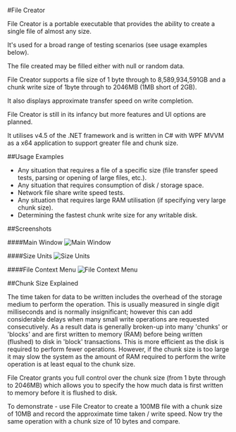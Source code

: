 #File Creator

File Creator is a portable executable that provides the ability to create a single file of almost any size.

It's used for a broad range of testing scenarios (see usage examples below).

The file created may be filled either with null or random data.

File Creator supports a file size of 1 byte through to 8,589,934,591GB and a chunk write size of 1byte through to 2046MB (1MB short of 2GB).

It also displays approximate transfer speed on write completion.

File Creator is still in its infancy but more features and UI options are planned.

It utilises v4.5 of the .NET framework and is written in C# with WPF MVVM as a x64 application to support greater file and chunk size.

##Usage Examples

- Any situation that requires a file of a specific size (file transfer speed tests, parsing or opening of large files, etc.).
- Any situation that requires consumption of disk / storage space.
- Network file share write speed tests.
- Any situation that requires large RAM utilisation (if specifying very large chunk size).
- Determining the fastest chunk write size for any writable disk.

##Screenshots

####Main Window
![Main Window](http://webmooch.net/images/FileCreator_Screenshot.png)


####Size Units
![Size Units](http://webmooch.net/images/FileCreator_SizeUnits.png)


####File Context Menu
![File Context Menu](http://webmooch.net/images/FileCreator_SaveFileAsContextMenu.png)


##Chunk Size Explained

The time taken for data to be written includes the overhead of the storage medium to perform the operation. This is usually measured in single digit milliseconds and is normally insignificant; however this can add considerable delays when many small write operations are requested consecutively. As a result data is generally broken-up into many 'chunks' or 'blocks' and are first written to memory (RAM) before being written (flushed) to disk in 'block' transactions. This is more efficient as the disk is required to perform fewer operations. However, if the chunk size is too large it may slow the system as the amount of RAM required to perform the write operation is at least equal to the chunk size.

File Creator grants you full control over the chunk size (from 1 byte through to 2046MB) which allows you to specify the how much data is first written to memory before it is flushed to disk.

To demonstrate - use File Creator to create a 100MB file with a chunk size of 10MB and record the approximate time taken / write speed. Now try the same operation with a chunk size of 10 bytes and compare.
